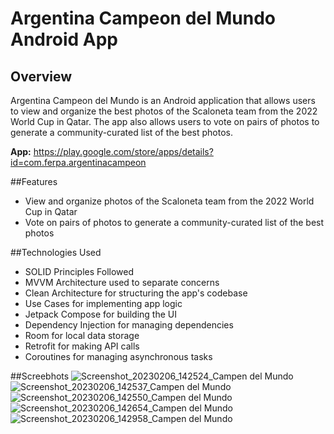 # Argentina Campeon del Mundo Android App

## Overview
Argentina Campeon del Mundo is an Android application that allows users to view and organize the best photos of the Scaloneta team from the 2022 World Cup in Qatar. The app also allows users to vote on pairs of photos to generate a community-curated list of the best photos.

__App:__ https://play.google.com/store/apps/details?id=com.ferpa.argentinacampeon

##Features
* View and organize photos of the Scaloneta team from the 2022 World Cup in Qatar
* Vote on pairs of photos to generate a community-curated list of the best photos

##Technologies Used
* SOLID Principles Followed
* MVVM Architecture used to separate concerns
* Clean Architecture for structuring the app's codebase
* Use Cases for implementing app logic
* Jetpack Compose for building the UI
* Dependency Injection for managing dependencies
* Room for local data storage
* Retrofit for making API calls
* Coroutines for managing asynchronous tasks

##Screebhots
![Screenshot_20230206_142524_Campen del Mundo](https://user-images.githubusercontent.com/100050838/220635194-3d4af480-3148-44aa-9b97-3cfa40a6d006.jpg)
![Screenshot_20230206_142537_Campen del Mundo](https://user-images.githubusercontent.com/100050838/220635201-7dc7ad16-f252-4d32-b131-1f896d0158ce.jpg)
![Screenshot_20230206_142550_Campen del Mundo](https://user-images.githubusercontent.com/100050838/220635206-6a8f15e8-bcd8-477f-8c33-2ee1fdfb81fd.jpg)
![Screenshot_20230206_142654_Campen del Mundo](https://user-images.githubusercontent.com/100050838/220635220-5cfec8d4-9ca0-4316-a815-764ac03a619f.jpg)
![Screenshot_20230206_142958_Campen del Mundo](https://user-images.githubusercontent.com/100050838/220635227-22eddfe7-1e59-4eb3-b177-b6dabcf8fab4.jpg)
